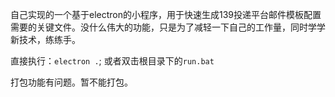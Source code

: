 自己实现的一个基于electron的小程序，用于快速生成139投递平台邮件模板配置需要的关键文件。没什么伟大的功能，只是为了减轻一下自己的工作量，同时学学新技术，练练手。

直接执行：`electron .`;
或者双击根目录下的`run.bat`

打包功能有问题。暂不能打包。

